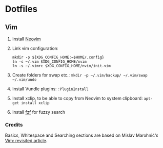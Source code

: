 # Dotfiles
## Vim
1. Install [Neovim](https://github.com/neovim/neovim/wiki/Installing-Neovim)
2. Link vim configuration:

    ```
    mkdir -p ${XDG_CONFIG_HOME:=$HOME/.config}
    ln -s ~/.vim $XDG_CONFIG_HOME/nvim
    ln -s ~/.vimrc $XDG_CONFIG_HOME/nvim/init.vim
    ```
3. Create folders for swap etc.: `mkdir -p ~/.vim/backup/ ~/.vim/swap ~/.vim/undo`
4. Install Vundle plugins: `:PluginInstall`
5. Install xclip, to be able to copy from Neovim to system clipboard: `apt-get install xclip`
6. Install [fzf](https://github.com/junegunn/fzf) for fuzzy search

### Credits
Basics, Whitespace and Searching sections are based on Mislav Marohnić's [Vim: revisited article](http://mislav.uniqpath.com/2011/12/vim-revisited/).
